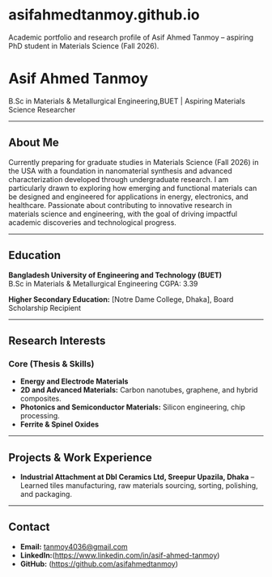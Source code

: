 # asifahmedtanmoy.github.io
Academic portfolio and research profile of Asif Ahmed Tanmoy – aspiring PhD student in Materials Science (Fall 2026).
# Asif Ahmed Tanmoy
B.Sc in Materials & Metallurgical Engineering,BUET | Aspiring Materials Science Researcher

---

## About Me
Currently preparing for graduate studies in Materials Science (Fall 2026) in the USA with a foundation in nanomaterial synthesis and advanced characterization developed through undergraduate research. I am particularly drawn to exploring how emerging and functional materials can be designed and engineered for applications in energy, electronics, and healthcare. Passionate about contributing to innovative research in materials science and engineering, with the goal of driving impactful academic discoveries and technological progress. 

---

## Education
**Bangladesh University of Engineering and Technology (BUET)**  
B.Sc in Materials & Metallurgical Engineering 
CGPA: 3.39  

**Higher Secondary Education:** [Notre Dame College, Dhaka], Board Scholarship Recipient  

---

## Research Interests

### Core (Thesis & Skills)

- **Energy and Electrode Materials** 
- **2D and Advanced Materials:** Carbon nanotubes, graphene, and hybrid composites.
- **Photonics and Semiconductor Materials:** Silicon engineering, chip processing.
- **Ferrite & Spinel Oxides** 

---

## Projects & Work Experience 
- **Industrial Attachment at Dbl Ceramics Ltd, Sreepur Upazila, Dhaka** – Learned tiles manufacturing, raw materials sourcing, sorting, polishing, and packaging. 

---

## Contact
- **Email:** tanmoy4036@gmail.com  
- **LinkedIn:**(https://www.linkedin.com/in/asif-ahmed-tanmoy)  
- **GitHub:**
(https://github.com/asifahmedtanmoy)
